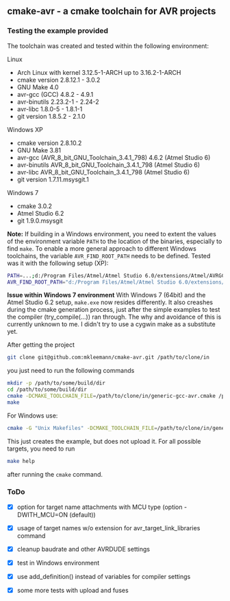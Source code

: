 ## cmake-avr - a cmake toolchain for AVR projects

### Testing the example provided

The toolchain was created and tested within the following environment:

Linux
* Arch Linux with kernel 3.12.5-1-ARCH up to 3.16.2-1-ARCH
* cmake version 2.8.12.1 - 3.0.2
* GNU Make 4.0
* avr-gcc (GCC) 4.8.2 - 4.9.1
* avr-binutils 2.23.2-1 - 2.24-2
* avr-libc 1.8.0-5 - 1.8.1-1
* git version 1.8.5.2 - 2.1.0

Windows XP
* cmake version 2.8.10.2
* GNU Make 3.81
* avr-gcc (AVR_8_bit_GNU_Toolchain_3.4.1_798) 4.6.2 (Atmel Studio 6)
* avr-binutils AVR_8_bit_GNU_Toolchain_3.4.1_798 (Atmel Studio 6)
* avr-libc AVR_8_bit_GNU_Toolchain_3.4.1_798 (Atmel Studio 6)
* git version 1.7.11.msysgit.1

Windows 7
* cmake 3.0.2
* Atmel Studio 6.2
* git 1.9.0.msysgit

**Note:**
If building in a Windows environment, you need to extent the values of the
environment variable `PATH` to the location of the binaries, especially to
find `make`. To enable a more general approach to different Windows toolchains,
the variable `AVR_FIND_ROOT_PATH` needs to be defined. Tested was it with the
following setup (XP):

```bash
PATH=...;d:/Program Files/Atmel/Atmel Studio 6.0/extensions/Atmel/AVRGCC/3.4.1.81/AVRToolchain/bin;...
AVR_FIND_ROOT_PATH="d:/Program Files/Atmel/Atmel Studio 6.0/extensions/Atmel/AVRGCC/3.4.1.81/AVRToolchain/avr"
```
**Issue within Windows 7 environment**
With Windows 7 (64bit) and the Atmel Studio 6.2 setup, `make.exe` now resides
differently. It also creashes during the cmake generation process, just after the
simple examples to test the compiler (try_compile(...)) ran through. The why and
avoidance of this is currently unknown to me. I didn't try to use a cygwin make as
a substitute yet.

After getting the project

```bash
git clone git@github.com:mkleemann/cmake-avr.git /path/to/clone/in
```

you just need to run the following commands

```bash
mkdir -p /path/to/some/build/dir
cd /path/to/some/build/dir
cmake -DCMAKE_TOOLCHAIN_FILE=/path/to/clone/in/generic-gcc-avr.cmake /path/to/clone/in/example
make
```

For Windows use:
```bash
cmake -G "Unix Makefiles" -DCMAKE_TOOLCHAIN_FILE=/path/to/clone/in/generic-gcc-avr.cmake /path/to/clone/in/example
```

This just creates the example, but does not upload it. For all possible targets, you need to run

```bash
make help
```

after running the `cmake` command.

### ToDo

- [X] option for target name attachments with MCU type (option -DWITH_MCU=ON (default))
- [X] usage of target names w/o extension for avr_target_link_libraries command
- [X] cleanup baudrate and other AVRDUDE settings
- [X] test in Windows environment
- [X] use add_definition() instead of variables for compiler settings
- [X] some more tests with upload and fuses


